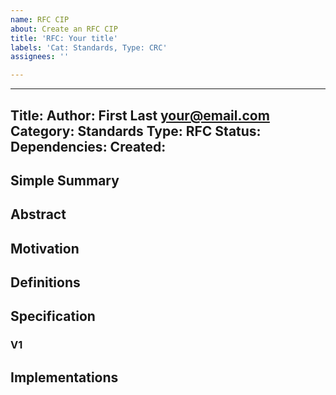 ```yaml
---
name: RFC CIP
about: Create an RFC CIP
title: 'RFC: Your title'
labels: 'Cat: Standards, Type: CRC'
assignees: ''

---
```


---
Title: 
Author: First Last <your@email.com>
Category: Standards
Type: RFC
Status:
Dependencies:
Created:
---

## Simple Summary



## Abstract



## Motivation



## Definitions



## Specification



### V1



## Implementations
